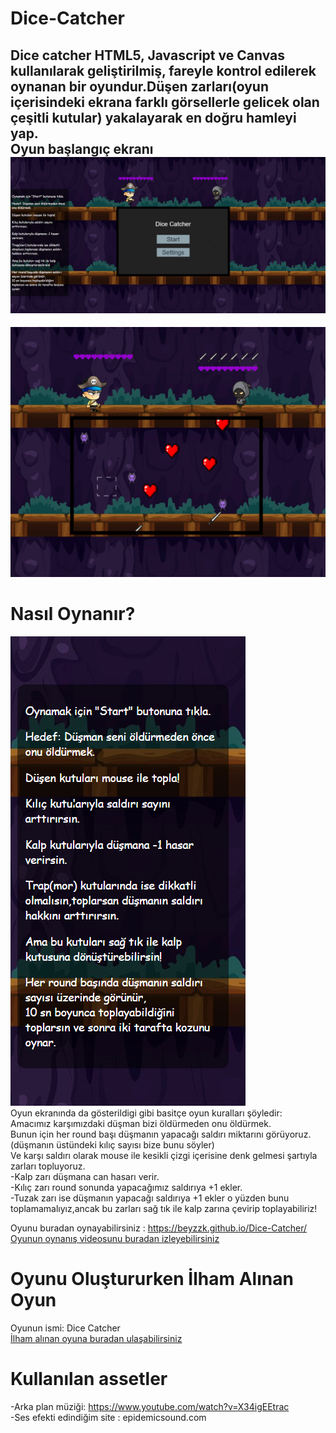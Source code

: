 # Dice-Catcher
Dice catcher HTML5, Javascript ve Canvas kullanılarak geliştirilmiş, fareyle kontrol edilerek oynanan bir oyundur.Düşen zarları(oyun içerisindeki ekrana farklı görsellerle gelicek olan çeşitli kutular) yakalayarak en doğru hamleyi yap.  
Oyun başlangıç ekranı  
![Oyun Başlangıcı](img/oyunekrani1.png)  
------------------------------------------------------------------------------------------------------------------------
![Oyun Oynanışı](img/oyunekrani2.png)

# Nasıl Oynanır?
![Nasıl Oynanır](img/nasiloynanir.png)  
Oyun ekranında da gösterildigi gibi basitçe oyun kuralları şöyledir:  
Amacımız karşımızdaki düşman bizi öldürmeden onu öldürmek.  
Bunun için her round başı düşmanın yapacağı saldırı miktarını görüyoruz.(düşmanın üstündeki kılıç sayısı bize bunu söyler)  
Ve karşı saldırı olarak mouse ile kesikli çizgi içerisine denk gelmesi şartıyla zarları topluyoruz.  
 -Kalp zarı düşmana can hasarı verir.  
 -Kılıç zarı round sonunda yapacağımız saldırıya +1 ekler.  
 -Tuzak zarı ise düşmanın yapacağı saldırıya +1 ekler o yüzden bunu toplamamalıyız,ancak bu zarları sağ tık ile kalp zarına çevirip toplayabiliriz!  

 Oyunu buradan oynayabilirsiniz : https://beyzzk.github.io/Dice-Catcher/  
 [Oyunun oynanış videosunu buradan izleyebilirsiniz](https://www.youtube.com/watch?v=KzGvNJGUDA0) 


 # Oyunu Oluştururken İlham Alınan Oyun
 Oyunun ismi: Dice Catcher  
 [İlham alınan oyuna buradan ulaşabilirsiniz](https://kultisti.itch.io/dice-catcher) 

 # Kullanılan assetler
 -Arka plan müziği: https://www.youtube.com/watch?v=X34igEEtrac  
 -Ses efekti edindiğim site : epidemicsound.com